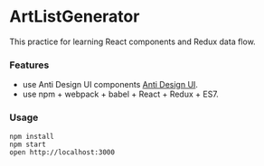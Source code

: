 ArtListGenerator
=====================

This practice for learning React components and Redux data flow.

### Features
- use Anti Design UI components [Anti Design UI](https://github.com/ant-design/ant-design/).
- use npm + webpack + babel + React + Redux + ES7.

### Usage

```
npm install
npm start
open http://localhost:3000
```
